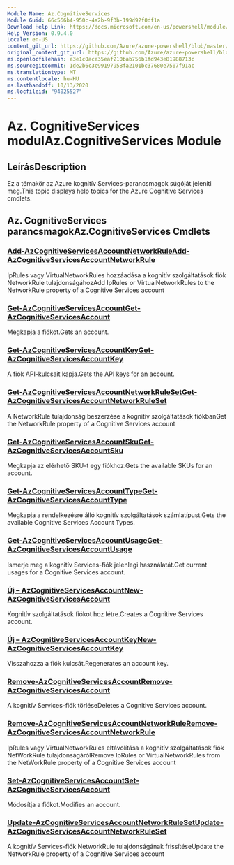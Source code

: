 ```yaml
---
Module Name: Az.CognitiveServices
Module Guid: 66c566b4-950c-4a2b-9f3b-199d92f0df1a
Download Help Link: https://docs.microsoft.com/en-us/powershell/module/az.cognitiveservices
Help Version: 0.9.4.0
Locale: en-US
content_git_url: https://github.com/Azure/azure-powershell/blob/master/src/CognitiveServices/CognitiveServices/help/Az.CognitiveServices.md
original_content_git_url: https://github.com/Azure/azure-powershell/blob/master/src/CognitiveServices/CognitiveServices/help/Az.CognitiveServices.md
ms.openlocfilehash: e3e1c0ace35eaf210bab756b1fd943e81988713c
ms.sourcegitcommit: 1de2b6c3c99197958fa2101bc37680e7507f91ac
ms.translationtype: MT
ms.contentlocale: hu-HU
ms.lasthandoff: 10/13/2020
ms.locfileid: "94025527"
---
```

# <span data-ttu-id="6c5cd-101">Az. CognitiveServices modul</span><span class="sxs-lookup"><span data-stu-id="6c5cd-101">Az.CognitiveServices Module</span></span>
## <span data-ttu-id="6c5cd-102">Leírás</span><span class="sxs-lookup"><span data-stu-id="6c5cd-102">Description</span></span>
<span data-ttu-id="6c5cd-103">Ez a témakör az Azure kognitív Services-parancsmagok súgóját jeleníti meg.</span><span class="sxs-lookup"><span data-stu-id="6c5cd-103">This topic displays help topics for the Azure Cognitive Services cmdlets.</span></span>

## <span data-ttu-id="6c5cd-104">Az. CognitiveServices parancsmagok</span><span class="sxs-lookup"><span data-stu-id="6c5cd-104">Az.CognitiveServices Cmdlets</span></span>
### [<span data-ttu-id="6c5cd-105">Add-AzCognitiveServicesAccountNetworkRule</span><span class="sxs-lookup"><span data-stu-id="6c5cd-105">Add-AzCognitiveServicesAccountNetworkRule</span></span>](Add-AzCognitiveServicesAccountNetworkRule.md)
<span data-ttu-id="6c5cd-106">IpRules vagy VirtualNetworkRules hozzáadása a kognitív szolgáltatások fiók NetworkRule tulajdonságához</span><span class="sxs-lookup"><span data-stu-id="6c5cd-106">Add IpRules or VirtualNetworkRules to the NetworkRule property of a Cognitive Services account</span></span>

### [<span data-ttu-id="6c5cd-107">Get-AzCognitiveServicesAccount</span><span class="sxs-lookup"><span data-stu-id="6c5cd-107">Get-AzCognitiveServicesAccount</span></span>](Get-AzCognitiveServicesAccount.md)
<span data-ttu-id="6c5cd-108">Megkapja a fiókot.</span><span class="sxs-lookup"><span data-stu-id="6c5cd-108">Gets an account.</span></span>

### [<span data-ttu-id="6c5cd-109">Get-AzCognitiveServicesAccountKey</span><span class="sxs-lookup"><span data-stu-id="6c5cd-109">Get-AzCognitiveServicesAccountKey</span></span>](Get-AzCognitiveServicesAccountKey.md)
<span data-ttu-id="6c5cd-110">A fiók API-kulcsait kapja.</span><span class="sxs-lookup"><span data-stu-id="6c5cd-110">Gets the API keys for an account.</span></span>

### [<span data-ttu-id="6c5cd-111">Get-AzCognitiveServicesAccountNetworkRuleSet</span><span class="sxs-lookup"><span data-stu-id="6c5cd-111">Get-AzCognitiveServicesAccountNetworkRuleSet</span></span>](Get-AzCognitiveServicesAccountNetworkRuleSet.md)
<span data-ttu-id="6c5cd-112">A NetworkRule tulajdonság beszerzése a kognitív szolgáltatások fiókban</span><span class="sxs-lookup"><span data-stu-id="6c5cd-112">Get the NetworkRule property of a Cognitive Services account</span></span>

### [<span data-ttu-id="6c5cd-113">Get-AzCognitiveServicesAccountSku</span><span class="sxs-lookup"><span data-stu-id="6c5cd-113">Get-AzCognitiveServicesAccountSku</span></span>](Get-AzCognitiveServicesAccountSku.md)
<span data-ttu-id="6c5cd-114">Megkapja az elérhető SKU-t egy fiókhoz.</span><span class="sxs-lookup"><span data-stu-id="6c5cd-114">Gets the available SKUs for an account.</span></span>

### [<span data-ttu-id="6c5cd-115">Get-AzCognitiveServicesAccountType</span><span class="sxs-lookup"><span data-stu-id="6c5cd-115">Get-AzCognitiveServicesAccountType</span></span>](Get-AzCognitiveServicesAccountType.md)
<span data-ttu-id="6c5cd-116">Megkapja a rendelkezésre álló kognitív szolgáltatások számlatípust.</span><span class="sxs-lookup"><span data-stu-id="6c5cd-116">Gets the available Cognitive Services Account Types.</span></span>

### [<span data-ttu-id="6c5cd-117">Get-AzCognitiveServicesAccountUsage</span><span class="sxs-lookup"><span data-stu-id="6c5cd-117">Get-AzCognitiveServicesAccountUsage</span></span>](Get-AzCognitiveServicesAccountUsage.md)
<span data-ttu-id="6c5cd-118">Ismerje meg a kognitív Services-fiók jelenlegi használatát.</span><span class="sxs-lookup"><span data-stu-id="6c5cd-118">Get current usages for a Cognitive Services account.</span></span>

### [<span data-ttu-id="6c5cd-119">Új – AzCognitiveServicesAccount</span><span class="sxs-lookup"><span data-stu-id="6c5cd-119">New-AzCognitiveServicesAccount</span></span>](New-AzCognitiveServicesAccount.md)
<span data-ttu-id="6c5cd-120">Kognitív szolgáltatások fiókot hoz létre.</span><span class="sxs-lookup"><span data-stu-id="6c5cd-120">Creates a Cognitive Services account.</span></span>

### [<span data-ttu-id="6c5cd-121">Új – AzCognitiveServicesAccountKey</span><span class="sxs-lookup"><span data-stu-id="6c5cd-121">New-AzCognitiveServicesAccountKey</span></span>](New-AzCognitiveServicesAccountKey.md)
<span data-ttu-id="6c5cd-122">Visszahozza a fiók kulcsát.</span><span class="sxs-lookup"><span data-stu-id="6c5cd-122">Regenerates an account key.</span></span>

### [<span data-ttu-id="6c5cd-123">Remove-AzCognitiveServicesAccount</span><span class="sxs-lookup"><span data-stu-id="6c5cd-123">Remove-AzCognitiveServicesAccount</span></span>](Remove-AzCognitiveServicesAccount.md)
<span data-ttu-id="6c5cd-124">A kognitív Services-fiók törlése</span><span class="sxs-lookup"><span data-stu-id="6c5cd-124">Deletes a Cognitive Services account.</span></span>

### [<span data-ttu-id="6c5cd-125">Remove-AzCognitiveServicesAccountNetworkRule</span><span class="sxs-lookup"><span data-stu-id="6c5cd-125">Remove-AzCognitiveServicesAccountNetworkRule</span></span>](Remove-AzCognitiveServicesAccountNetworkRule.md)
<span data-ttu-id="6c5cd-126">IpRules vagy VirtualNetworkRules eltávolítása a kognitív szolgáltatások fiók NetWorkRule tulajdonságáról</span><span class="sxs-lookup"><span data-stu-id="6c5cd-126">Remove IpRules or VirtualNetworkRules from the NetWorkRule property of a Cognitive Services account</span></span>

### [<span data-ttu-id="6c5cd-127">Set-AzCognitiveServicesAccount</span><span class="sxs-lookup"><span data-stu-id="6c5cd-127">Set-AzCognitiveServicesAccount</span></span>](Set-AzCognitiveServicesAccount.md)
<span data-ttu-id="6c5cd-128">Módosítja a fiókot.</span><span class="sxs-lookup"><span data-stu-id="6c5cd-128">Modifies an account.</span></span>

### [<span data-ttu-id="6c5cd-129">Update-AzCognitiveServicesAccountNetworkRuleSet</span><span class="sxs-lookup"><span data-stu-id="6c5cd-129">Update-AzCognitiveServicesAccountNetworkRuleSet</span></span>](Update-AzCognitiveServicesAccountNetworkRuleSet.md)
<span data-ttu-id="6c5cd-130">A kognitív Services-fiók NetworkRule tulajdonságának frissítése</span><span class="sxs-lookup"><span data-stu-id="6c5cd-130">Update the NetworkRule property of a Cognitive Services account</span></span>


